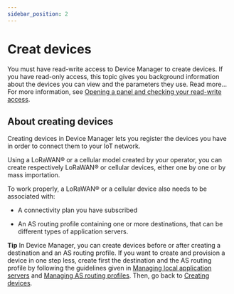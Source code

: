 ```yaml
---
sidebar_position: 2
---
```


# Creat devices

You must have read-write access to Device Manager to create devices. If
you have read-only access, this topic gives you background information
about the devices you can view and the parameters they use. Read
more\... For more information, see [Opening a panel and checking your read-write access](../use-interface#opening-a-panel-and-checking-your-read-write-access).

## About creating devices

Creating devices in Device Manager lets you register the devices you
have in order to connect them to your IoT network.

Using a LoRaWAN® or a cellular model created by your operator,
you can create respectively LoRaWAN® or cellular devices, either one by
one or by mass importation.

To work properly, a LoRaWAN® or a cellular device also needs to be
associated with:

- A connectivity plan you have subscribed

- An AS routing profile containing one or more destinations, that can be
  different types of application servers.

**Tip** In Device Manager, you can create devices before or after
creating a destination and an AS routing profile. If you want to create
and provision a device in one step less, create first the destination
and the AS routing profile by following the guidelines given in
[Managing local application servers](../manage-local-application-servers/index.md) and 
[Managing AS routing profiles](../manage-as-routing-profiles/index.md). Then, go back
to [Creating devices](./index.md).
